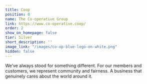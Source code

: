 ```yaml
---
title: Coop
position: 0
name: The Co-operative Group
link: https://www.co-operative.coop/
order: 2
show_on_homepage: false
tier: Silver
short_description: ''
image_link: "/images/co-op-blue-logo-on-white.png"
hidden: false
---
```


We’ve always stood for something different. For our members and customers, we represent community and fairness. A business that genuinely cares about the world around it.